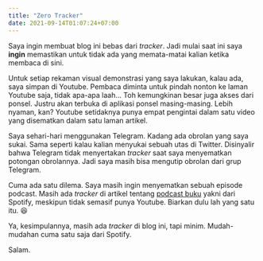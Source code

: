 ```yaml
---
title: "Zero Tracker"
date: 2021-09-14T01:07:24+07:00
---
```


Saya ingin membuat blog ini bebas dari *tracker*. Jadi mulai saat ini saya **ingin** memastikan untuk tidak ada yang memata-matai kalian ketika membaca di sini.

Untuk setiap rekaman visual demonstrasi yang saya lakukan, kalau ada, saya simpan di Youtube. Pembaca diminta untuk pindah nonton ke laman Youtube saja, tidak apa-apa laah... Toh kemungkinan besar juga akses dari ponsel. Justru akan terbuka di aplikasi ponsel masing-masing. Lebih nyaman, kan? Youtube setidaknya punya empat pengintai dalam satu video yang disematkan dalam satu laman artikel.

Saya sehari-hari menggunakan Telegram. Kadang ada obrolan yang saya sukai. Sama seperti kalau kalian menyukai sebuah utas di Twitter. Disinyalir bahwa Telegram tidak menyertakan *tracker* saat saya menyematkan potongan obrolannya. Jadi saya masih bisa mengutip obrolan dari grup Telegram.

Cuma ada satu dilema. Saya masih ingin menyematkan sebuah episode podcast. Masih ada *tracker* di artikel tentang [podcast buku](../podcast-buku-langganan) yakni dari Spotify, meskipun tidak semasif punya Youtube. Biarkan dulu lah yang satu itu. :laughing: 

Ya, kesimpulannya, masih ada *tracker* di blog ini, tapi minim. Mudah-mudahan cuma satu saja dari Spotify.

Salam.
